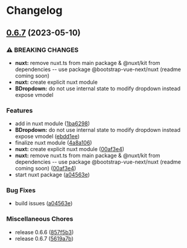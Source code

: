 # Changelog

## [0.6.7](https://github.com/VividLemon/bootstrap-vue-next/compare/nuxt-v0.0.6...nuxt-v0.6.7) (2023-05-10)


### ⚠ BREAKING CHANGES

* **nuxt:** remove nuxt.ts from main package & @nuxt/kit from dependencies -- use package @bootstrap-vue-next/nuxt (readme coming soon)
* **nuxt:** create explicit nuxt module
* **BDropdown:** do not use internal state to modify dropdown instead expose vmodel

### Features

* add in nuxt module ([1ba6298](https://github.com/VividLemon/bootstrap-vue-next/commit/1ba62983649b0e55e2a8dd037b12daa07268de7c))
* **BDropdown:** do not use internal state to modify dropdown instead expose vmodel ([ebdd1ee](https://github.com/VividLemon/bootstrap-vue-next/commit/ebdd1ee5c201d709463c2fbaf9d31a47b5a02fc1))
* finalize nuxt module ([4a8a106](https://github.com/VividLemon/bootstrap-vue-next/commit/4a8a1060735f8f2b4fbff37c77570fa2858f3c2f))
* **nuxt:** create explicit nuxt module ([00af3e4](https://github.com/VividLemon/bootstrap-vue-next/commit/00af3e4713eea2d8098eeb2083915a9868d2231d))
* **nuxt:** remove nuxt.ts from main package & @nuxt/kit from dependencies -- use package @bootstrap-vue-next/nuxt (readme coming soon) ([00af3e4](https://github.com/VividLemon/bootstrap-vue-next/commit/00af3e4713eea2d8098eeb2083915a9868d2231d))
* start nuxt package ([a04563e](https://github.com/VividLemon/bootstrap-vue-next/commit/a04563ee704a017184f1de6c792f789a7c725677))


### Bug Fixes

* build issues ([a04563e](https://github.com/VividLemon/bootstrap-vue-next/commit/a04563ee704a017184f1de6c792f789a7c725677))


### Miscellaneous Chores

* release 0.6.6 ([857f5b3](https://github.com/VividLemon/bootstrap-vue-next/commit/857f5b329aac31601f380843ea69a6a0df267378))
* release 0.6.7 ([5619a7b](https://github.com/VividLemon/bootstrap-vue-next/commit/5619a7b087b691264aae579ebe603d4e74922afc))
